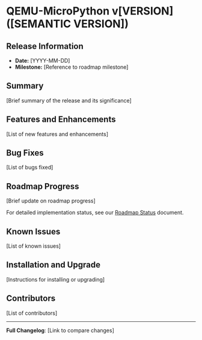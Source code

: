 # QEMU-MicroPython v[VERSION] ([SEMANTIC VERSION])

## Release Information
- **Date:** [YYYY-MM-DD]
- **Milestone:** [Reference to roadmap milestone]

## Summary
[Brief summary of the release and its significance]

## Features and Enhancements
[List of new features and enhancements]

## Bug Fixes
[List of bugs fixed]

## Roadmap Progress
[Brief update on roadmap progress]

For detailed implementation status, see our [Roadmap Status](https://github.com/fabioeloi/qemu-micropython/blob/main/ROADMAP_STATUS.md) document.

## Known Issues
[List of known issues]

## Installation and Upgrade
[Instructions for installing or upgrading]

## Contributors
[List of contributors]

---

**Full Changelog**: [Link to compare changes] 